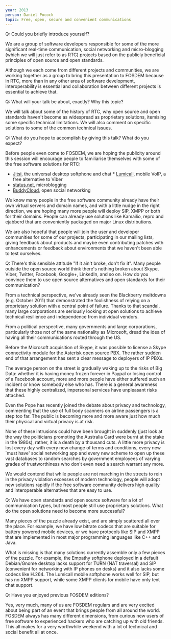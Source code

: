 ```yaml
---
year: 2013
person: Daniel Pocock 
topic: Free, open, secure and convenient communications
---
```


Q: Could you briefly introduce yourself?

We are a group of software developers responsible for some of the more significant real-time communication, social networking and micro-blogging (which we will just refer to as RTC) projects based on the publicly beneficial principles of open source and open standards.

Although we each come from different projects and communities, we are working together as a group to bring this presentation to FOSDEM because in RTC, more than in any other area of software development, interoperability is essential and collaboration between different projects is essential to achieve that.

Q: What will your talk be about, exactly? Why this topic?

We will talk about some of the history of RTC, why open source and open standards haven't become as widespread as proprietary solutions, itemising some specific technical limitations. We will also comment on specific solutions to some of the common technical issues.

Q: What do you hope to accomplish by giving this talk? What do you expect?

Before people even come to FOSDEM, we are hoping the publicity around this session will encourage people to familiarise themselves with some of the free software solutions for RTC:                                                                                                                                

* [Jitsi](http://www.jitsi.org), the universal desktop softphone and chat                                                                                              * [Lumicall](http://www.lumicall.org), mobile VoIP, a free alternative to Viber
* [status.net](http://status.net/), microblogging                                                                                                                      
* [BuddyCloud](http://buddycloud.com/), open social networking                                                                                                         

We know many people in the free software community already have their own virtual servers and domain names, and with a little nudge in the right direction, we are hoping many more people will deploy SIP, XMPP or both for their domains.  People can already use solutions like Kamailio, repro and ejabberd that are conveniently packaged on major Linux distributions.                                                                                                                                         

We are also hopeful that people will join the user and developer communities for some of our projects, participating in our mailing lists, giving feedback about products and maybe even contributing patches with enhancements or feedback about environments that we haven't been able to test ourselves. 

Q: There's this sensible attitude "If it ain't broke, don't fix it". Many people outside the open source world think there's nothing broken about Skype, Viber, Twitter, Facebook, Google+, LinkedIn, and so on. How do you convince them to use open source alternatives and open standards for their communication? 

From a technical perspective, we've already seen the Blackberry meltdowns (e.g. October 2011) that demonstrated the foolishness of relying on a proprietary solution with a central point of failure. Thanks to that scandal, many large corporations are seriously looking at open solutions to achieve technical resilience and independence from individual vendors.

From a political perspective, many governments and large corporations, particularly those not of the same nationality as Microsoft, dread the idea of having all their communications routed through the US.                                                                                                         

Before the Microsoft acquisition of Skype, it was possible to license a Skype connectivity module for the Asterisk open source PBX.  The rather sudden end of that arrangement has sent a clear message to deployers of IP PBXs.                                                                                                              

The average person on the street is gradually waking up to the risks of Big Data: whether it is having money frozen forever in Paypal or losing control of a Facebook account, more and more people have either suffered such an incident or know somebody else who has.  There is a general awareness that these highly centralized, impersonal services have unpleasant risks attached.                                   

Even the Pope has recently joined the debate about privacy and technology, commenting that the use of full body scanners on airline passengers is a step too far.  The public is becoming more and more aware just how much their physical and virtual privacy is at risk.                                                                    

None of these intrusions could have been brought in suddenly (just look at the way the politicians promoting the Australia Card were burnt at the stake in the 1980s), rather, it is a death by a thousand cuts.  A little more privacy is lost every day with every new change of terms and conditions, every new `must have' social networking app and every new scheme to open up these vast databases to random searches by government employees of varying grades of trustworthiness who don't even need a search warrant any more.                                                                                                                                   

We would contend that while people are not marching in the streets to rein in the privacy violation excesses of modern technology, people will adopt new solutions rapidly if the free software community delivers high quality and interoperable alternatives that are easy to use.

Q: We have open standards and open source software for a lot of communication types, but most people still use proprietary solutions. What do the open solutions need to become more successful?

Many pieces of the puzzle already exist, and are simply scattered all over the place.  For example, we have low bitrate codecs that are suitable for battery powered mobile devices, or we have protocols like SIP and XMPP that are implemented in most major programming languages like C++ and Java.                                       

What is missing is that many solutions currently assemble only a few pieces of the puzzle.  For example, the Empathy softphone deployed in a default Debian/Gnome desktop lacks support for TURN (NAT traversal) and SIP (convenient for networking with IP phones on desks) and it also lacks some codecs like H.264.  The Lumicall mobile softphone works well for SIP, but has no XMPP support, while some XMPP clients for mobile have only text chat support.  

Q: Have you enjoyed previous FOSDEM editions?

Yes, very much, many of us are FOSDEM regulars and are very excited about being part of an event that brings people from all around the world.  FOSDEM always has many different dimensions, from curious new users of free software to experienced hackers who are catching up with old friends.  This all makes for a very worthwhile weekend with a lot of technical and social benefit all at once.
